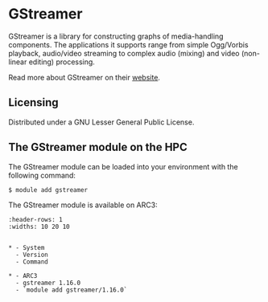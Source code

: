 # GStreamer

GStreamer is a library for constructing graphs of media-handling components. The applications it supports range from simple Ogg/Vorbis playback, audio/video streaming to complex audio (mixing) and video (non-linear editing) processing.



Read more about GStreamer on their [website](https://gstreamer.freedesktop.org/).





## Licensing 

Distributed under a GNU Lesser General Public License.



## The GStreamer module on the HPC

The GStreamer module can be loaded into your environment with the following command:

```bash
$ module add gstreamer
```

The GStreamer module is available on ARC3:

```{list-table}
:header-rows: 1
:widths: 10 20 10


* - System
  - Version
  - Command

* - ARC3
  - gstreamer 1.16.0
  - `module add gstreamer/1.16.0`

```
